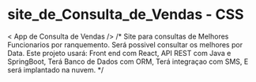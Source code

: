 # site_de_Consulta_de_Vendas - CSS
< App de Consulta de Vendas />
/*
Site para consultas de Melhores Funcionarios por ranquemento. 
Será possivel consultar os melhores por Data.
Este projeto usará: 
Front end com React,
API REST com Java e SpringBoot,
Terá Banco de Dados com ORM,
Terá integraçao com SMS,
E será implantado na nuvem.
*/
